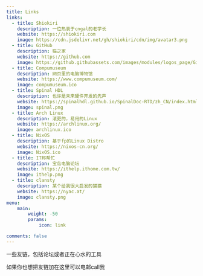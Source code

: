 ```yaml
---
title: Links
links:
  - title: Shiokiri
    description: 一位热衷于cngal的老学长
    website: https://shiokiri.com
    image: https://cdn.jsdelivr.net/gh/shiokiri/cdn/img/avatar3.png
  - title: GitHub
    description: 猫之家
    website: https://github.com
    image: https://github.githubassets.com/images/modules/logos_page/GitHub-Mark.png
  - title: Compumuseum
    description: 网页里的电脑博物馆
    website: https://www.compumuseum.com/
    image: compumuseum.ico
  - title: Spinal HDL
    description: 也许是未来硬件开发的先声
    website: https://spinalhdl.github.io/SpinalDoc-RTD/zh_CN/index.html
    image: spinal.png
  - title: Arch Linux
    description: 滚更的，易用的Linux
    website: https://archlinux.org/
    image: archlinux.ico
  - title: NixOS
    description: 基于fp的Linux Distro
    website: https://nixos-cn.org/
    image: NixOS.ico
  - title: IT邦帮忙
    description: 宝岛电脑论坛
    website: https://ithelp.ithome.com.tw/
    image: ithelp.png
  - title: clansty
    description: 某个给我很大启发的猫猫
    website: https://nyac.at/
    image: clansty.png
menu:
    main: 
        weight: -50
        params:
            icon: link

comments: false
---
```


一些友链，包括论坛或者正在心水的工具

如果你也想把友链加在这里可以电邮call我